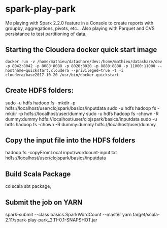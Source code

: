 # spark-play-park
Me playing with Spark 2.2.0 feature in a Console to create reports with groupby, aggregations, pivots, etc... Also playing with Parquet and CVS persistance to test partitioning of data.


## Starting the Cloudera docker quick start image

    docker run -v /home/mathieu/datashare/dev:/home/mathieu/datashare/dev -p 8042:8042 -p 8088:8088 -p 8020:8020 -p 8888:8888 -p 11000:11000 --hostname=quickstart.cloudera --privileged=true -t -i cloudera/base2017-10-20 /usr/bin/docker-quickstart


## Create HDFS folders:
sudo -u hdfs hadoop fs -mkdir -p hdfs://localhost/user/clojspark/basics/inputdata
sudo -u hdfs hadoop fs -mkdir -p hdfs://localhost/user/dummy
sudo -u hdfs hadoop fs -chown -R dummy:dummy hdfs://localhost/user/clojspark/basics/inputdata
sudo -u hdfs hadoop fs -chown -R dummy:dummy hdfs://localhost/user/dummy

## Copy the input file into the HDFS folders
hadoop fs -copyFromLocal input/wordcount-input.txt hdfs://localhost/user/clojspark/basics/inputdata

## Build Scala Package
cd scala
sbt package;

## Submit the job on YARN
spark-submit --class basics.SparkWordCount --master yarn target/scala-2.11/spark-play-park_2.11-0.1-SNAPSHOT.jar
